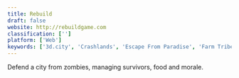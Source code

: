 ```yaml
---
title: Rebuild
draft: false 
website: http://rebuildgame.com
classification: ['']
platform: ['Web']
keywords: ['3d.city', 'Crashlands', 'Escape From Paradise', 'Farm Tribe', 'Lincity-NG', 'My Sunny Resort', 'MySims Kingdom', 'OpenCity', 'Pixel Dungeon', 'SimCity BuildIt', 'Super Hexagon', 'The Island: Castaway 2', 'The Room', 'The Sims Castaway Stories', 'TheoTown', 'Virtual Villagers', 'Voxel Turf', 'Wild Tribe']
---
```

Defend a city from zombies, managing survivors, food and morale.